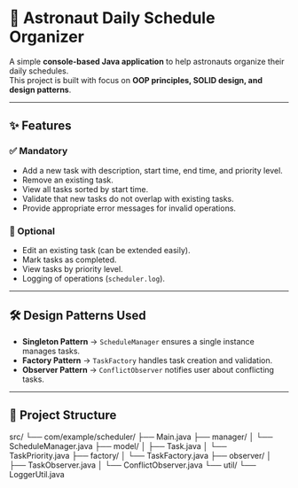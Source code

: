 # 🚀 Astronaut Daily Schedule Organizer

A simple **console-based Java application** to help astronauts organize their daily schedules.  
This project is built with focus on **OOP principles, SOLID design, and design patterns**.  

---

## ✨ Features

### ✅ Mandatory
- Add a new task with description, start time, end time, and priority level.
- Remove an existing task.
- View all tasks sorted by start time.
- Validate that new tasks do not overlap with existing tasks.
- Provide appropriate error messages for invalid operations.

### 🔑 Optional
- Edit an existing task (can be extended easily).
- Mark tasks as completed.
- View tasks by priority level.
- Logging of operations (`scheduler.log`).

---

## 🛠 Design Patterns Used
- **Singleton Pattern** → `ScheduleManager` ensures a single instance manages tasks.
- **Factory Pattern** → `TaskFactory` handles task creation and validation.
- **Observer Pattern** → `ConflictObserver` notifies user about conflicting tasks.

---

## 📂 Project Structure

src/
└── com/example/scheduler/
├── Main.java
├── manager/
│ └── ScheduleManager.java
├── model/
│ ├── Task.java
│ └── TaskPriority.java
├── factory/
│ └── TaskFactory.java
├── observer/
│ ├── TaskObserver.java
│ └── ConflictObserver.java
└── util/
└── LoggerUtil.java